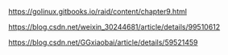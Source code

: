 <https://golinux.gitbooks.io/raid/content/chapter9.html>

https://blog.csdn.net/weixin_30244681/article/details/99510612

<https://blog.csdn.net/GGxiaobai/article/details/59521459>

